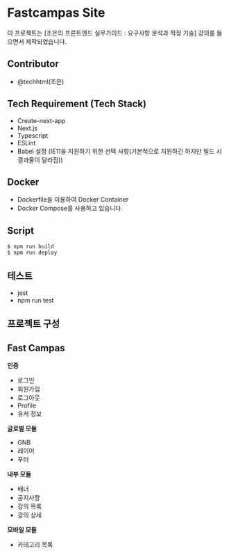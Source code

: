 # Fastcampas Site

이 프로젝트는 [조은의 프론트엔드 실무가이드 : 요구사항 분석과 적정 기술] 강의를 들으면서 제작되었습니다.

## Contributor

- @techhtml(조은)

## Tech Requirement (Tech Stack)

- Create-next-app
- Next.js
- Typescript
- ESLint
- Babel 설정 (IE11을 지원하기 위한 선택 사항(기본적으로 지원하긴 하지만 빌드 시 결과물이 달라짐))

## Docker

- Dockerfile을 이용하여 Docker Container
- Docker Compose를 사용하고 있습니다.

## Script

```
$ npm run build
$ npm run deploy
```

## 테스트

- jest
- npm run test

## 프로젝트 구성

## Fast Campas

**인증**

- 로그인
- 회원가입
- 로그아웃
- Profile
- 유저 정보

**글로벌 모듈**

- GNB
- 레이어
- 푸터

**내부 모듈**

- 배너
- 공지사항
- 강의 목록
- 강의 상세

**모바일 모듈**

- 카테고리 목록
